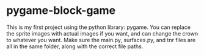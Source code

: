 # pygame-block-game
This is my first project using the python library: pygame. You can replace the sprite images with actual images if you want, and can change the crown to whatever you want. 
Make sure the main.py, surfaces.py, and tnr files are all in the same folder, along with the correct file paths.
